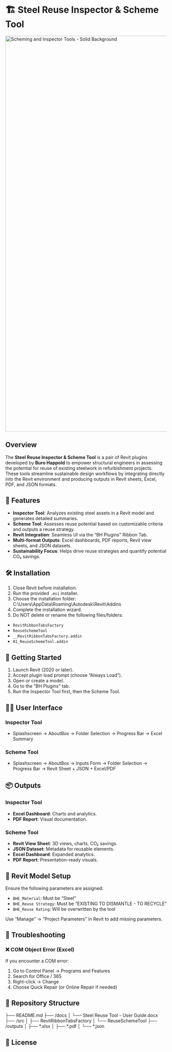 # 🏗️ Steel Reuse Inspector & Scheme Tool

<img width="2020" height="1237" alt="Scheming and Inspector Tools - Solid Background" src="https://github.com/user-attachments/assets/99a566b4-84c9-4b7c-bc7c-287c01d2bdcf" />

## Overview

The **Steel Reuse Inspector & Scheme Tool** is a pair of Revit plugins developed by **Buro Happold** to empower structural engineers in assessing the potential for reuse of existing steelwork in refurbishment projects. These tools streamline sustainable design workflows by integrating directly into the Revit environment and producing outputs in Revit sheets, Excel, PDF, and JSON formats.

## 🚀 Features

- **Inspector Tool**: Analyzes existing steel assets in a Revit model and generates detailed summaries.
- **Scheme Tool**: Assesses reuse potential based on customizable criteria and outputs a reuse strategy.
- **Revit Integration**: Seamless UI via the “BH Plugins” Ribbon Tab.
- **Multi-format Outputs**: Excel dashboards, PDF reports, Revit view sheets, and JSON datasets.
- **Sustainability Focus**: Helps drive reuse strategies and quantify potential CO₂ savings.

## 🛠️ Installation

1. Close Revit before installation.
2. Run the provided `.msi` installer.
3. Choose the installation folder: C:\Users<username>\AppData\Roaming\Autodesk\Revit\Addins<versionNumber>
4. Complete the installation wizard.
5. Do NOT delete or rename the following files/folders:
- `RevitRibbonTabsFactory`
- `ReuseSchemeTool`
- `__RevitRibbonTabsFactory.addin`
- `01_ReuseSchemeTool.addin`

## 🧭 Getting Started

1. Launch Revit (2020 or later).
2. Accept plugin load prompt (choose “Always Load”).
3. Open or create a model.
4. Go to the “BH Plugins” tab.
5. Run the Inspector Tool first, then the Scheme Tool.

## 👩‍💻 User Interface

### Inspector Tool
- Splashscreen → AboutBox → Folder Selection → Progress Bar → Excel Summary

### Scheme Tool
- Splashscreen → AboutBox → Inputs Form → Folder Selection → Progress Bar → Revit Sheet + JSON + Excel/PDF

## 📦 Outputs

### Inspector Tool
- **Excel Dashboard**: Charts and analytics.
- **PDF Report**: Visual documentation.

### Scheme Tool
- **Revit View Sheet**: 3D views, charts, CO₂ savings.
- **JSON Dataset**: Metadata for reusable elements.
- **Excel Dashboard**: Expanded analytics.
- **PDF Report**: Presentation-ready visuals.

## 🧰 Revit Model Setup

Ensure the following parameters are assigned:

- `BHE_Material`: Must be “Steel”
- `BHE_Reuse Strategy`: Must be “EXISTING TO DISMANTLE - TO RECYCLE”
- `BHE_Reuse Rating`: Will be overwritten by the tool

Use “Manage” → “Project Parameters” in Revit to add missing parameters.

## 🐞 Troubleshooting

### ❌ COM Object Error (Excel)

If you encounter a COM error:
1. Go to Control Panel → Programs and Features
2. Search for Office / 365
3. Right-click → Change
4. Choose Quick Repair (or Online Repair if needed)

## 📁 Repository Structure
├── README.md
├── /docs
│   └── Steel Reuse Tool - User Guide.docx
├── /src
│   ├── RevitRibbonTabsFactory
│   └── ReuseSchemeTool
├── /outputs
│   ├── *.xlsx
│   ├── *.pdf
│   └── *.json

## 📄 License
